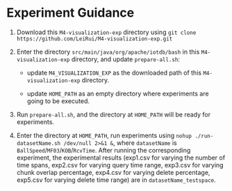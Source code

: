 # Experiment Guidance

1. Download this `M4-visualization-exp` directory using `git clone https://github.com/LeiRui/M4-visualization-exp.git`

2. Enter the directory `src/main/java/org/apache/iotdb/bash` in this `M4-visualization-exp` directory, and update `prepare-all.sh`:

    - update `M4_VISUALIZATION_EXP` as the downloaded path of this `M4-visualization-exp` directory.

    - update `HOME_PATH` as an empty directory where experiments are going to be executed.

3. Run `prepare-all.sh`, and the directory at `HOME_PATH` will be ready for experiments.

4. Enter the directory at `HOME_PATH`, run experiments using `nohup ./run-datasetName.sh /dev/null 2>&1 &`, where `datasetName` is `BallSpeed`/`MF03`/`KOB`/`RcvTime`. After running the corresponding experiment, the experimental results (exp1.csv for varying the number of time spans, exp2.csv for varying query time range, exp3.csv for varying chunk overlap percentage, exp4.csv for varying delete percentage, exp5.csv for varying delete time range) are in `datasetName_testspace`.


